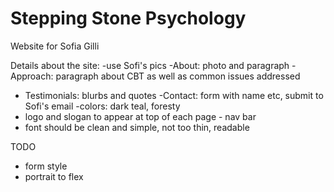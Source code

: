 # Stepping Stone Psychology
 Website for Sofia Gilli

Details about the site: 
-use Sofi's pics
-About: photo and paragraph
-Approach: paragraph about CBT as well as common issues addressed
- Testimonials: blurbs and quotes
-Contact: form with name etc, submit to Sofi's email
-colors: dark teal, foresty
- logo and slogan to appear at top of each page - nav bar
- font should be clean and simple, not too thin, readable


TODO


- form style
- portrait to flex